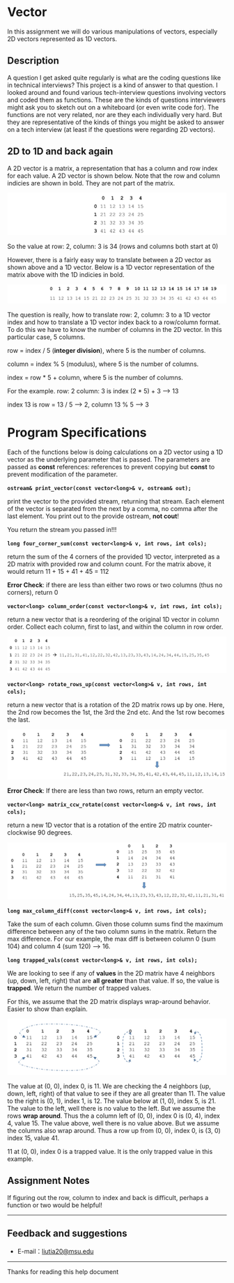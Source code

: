 # Vector

In this assignment we will do various manipulations of vectors, especially 2D vectors represented as 1D vectors.

## Description

A question I get asked quite regularly is what are the coding questions like in technical interviews? This project is a kind of answer to that question. I looked around and found various tech-interview questions involving vectors and coded them as functions. These are the kinds of questions interviewers might ask you to sketch out on a whiteboard (or even write code for). The functions are not very related, nor are they each individually very hard. But they are representative of the kinds of things you might be asked to answer on a tech interview (at least if the questions were regarding 2D vectors).

## 2D to 1D and back again

A 2D vector is a matrix, a representation that has a column and row index for each value. A 2D vector is shown below. Note that the row and column indicies are shown in bold. They are not part of the matrix.

![](https://raw.githubusercontent.com/liutiantian233/CPP-Project/master/Proj06/proj06-1.png)

So the value at row: 2, column: 3 is 34 (rows and columns both start at 0)

However, there is a fairly easy way to translate between a 2D vector as shown above and a 1D vector. Below is a 1D vector representation of the matrix above with the 1D indicies in bold.

![](https://raw.githubusercontent.com/liutiantian233/CPP-Project/master/Proj06/proj06-2.png)

The question is really, how to translate row: 2, column: 3 to a 1D vector index and how to translate a 1D vector index back to a row/column format. To do this we have to know the number of columns in the 2D vector. In this particular case, 5 columns.

row = index / 5 (**integer division**), where 5 is the number of columns.

column = index % 5 (modulus), where 5 is the number of columns.

index = row * 5 + column, where 5 is the number of columns.

For the example. row: 2 column: 3 is index (2 * 5) + 3 --> 13

index 13 is row = 13 / 5 --> 2, column 13 % 5 --> 3

# Program Specifications

Each of the functions below is doing calculations on a 2D vector using a 1D vector as the underlying parameter that is passed. The parameters are passed as **const** references: references to prevent copying but **const** to prevent modification of the parameter.

**`ostream& print_vector(const vector<long>& v, ostream& out);`**

print the vector to the provided stream, returning that stream. Each element of the vector is separated from the next by a comma, no comma after the last element. You print out to the provide ostream, **not cout**!

You return the stream you passed in!!!

**`long four_corner_sum(const vector<long>& v, int rows, int cols);`**

return the sum of the 4 corners of the provided 1D vector, interpreted as a 2D matrix with provided row and column count. For the matrix above, it would return 11 + 15 + 41 + 45 = 112

**Error Check**: if there are less than either two rows or two columns (thus no corners), return 0

**`vector<long> column_order(const vector<long>& v, int rows, int cols);`**

return a new vector that is a reordering of the original 1D vector in column order. Collect each column, first to last, and within the column in row order.

![](https://raw.githubusercontent.com/liutiantian233/CPP-Project/master/Proj06/proj06-3.png)

**`vector<long> rotate_rows_up(const vector<long>& v, int rows, int cols);`**

return a new vector that is a rotation of the 2D matrix rows up by one. Here, the 2nd row becomes the 1st, the 3rd the 2nd etc. And the 1st row becomes the last.

![](https://raw.githubusercontent.com/liutiantian233/CPP-Project/master/Proj06/proj06-4.png)

**Error Check**: If there are less than two rows, return an empty vector.

**`vector<long> matrix_ccw_rotate(const vector<long>& v, int rows, int cols);`**

return a new 1D vector that is a rotation of the entire 2D matrix counter-clockwise 90 degrees.

![](https://raw.githubusercontent.com/liutiantian233/CPP-Project/master/Proj06/proj06-5.png)

**`long max_column_diff(const vector<long>& v, int rows, int cols);`**

Take the sum of each column. Given those column sums find the maximum difference between any of the two column sums in the matrix. Return the max difference. For our example, the max diff is between column 0 (sum 104) and column 4 (sum 120) --> 16.

**`long trapped_vals(const vector<long>& v, int rows, int cols);`**

We are looking to see if any of **values** in the 2D matrix have 4 neighbors (up, down, left, right) that are **all greater** than that value. If so, the value is **trapped**. We return the number of trapped values.

For this, we assume that the 2D matrix displays wrap-around behavior. Easier to show than explain.

![](https://raw.githubusercontent.com/liutiantian233/CPP-Project/master/Proj06/proj06-6.png)

The value at (0, 0), index 0, is 11. We are checking the 4 neighbors (up, down, left, right) of that value to see if they are all greater than 11. The value to the right is (0, 1), index 1, is 12. The value below at (1, 0), index 5, is 21. The value to the left, well there is no value to the left. But we assume the rows **wrap around**. Thus the a column left of (0, 0), index 0 is (0, 4), index 4, value 15. The value above, well there is no value above. But we assume the columns also wrap around. Thus a row up from (0, 0), index 0, is (3, 0) index 15, value 41.

11 at (0, 0), index 0 is a trapped value. It is the only trapped value in this example.

## Assignment Notes

If figuring out the row, column to index and back is difficult, perhaps a function or two would be helpful!

-----

## Feedback and suggestions

- E-mail：<liutia20@msu.edu>

---------

Thanks for reading this help document
